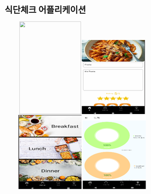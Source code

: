 # 식단체크 어플리케이션

<div align="center">
    <img width="200" height ="300" src="./asset/홈.png">
    <img width="205" height ="240" src="./asset/1.png">
    <img width="205" height ="240" src="./asset/2.png">
    <img width="205" height ="240" src="./asset/4.png">
</div>
